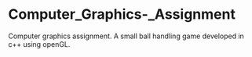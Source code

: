 # Computer_Graphics-_Assignment
Computer graphics assignment. A small ball handling game developed in c++ using openGL.
